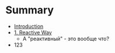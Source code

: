 # Summary

* [Introduction](README.md)
* [1. Reactive Way](chapter1.md)
  * А "реактивный" - это вообще что?
* 123



